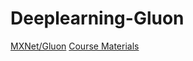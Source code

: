 # Deeplearning-Gluon
[MXNet/Gluon](https://www.youtube.com/watch?v=kGktiYF5upk&list=PLLbeS1kM6teJqdFzw1ICHfa4a1y0hg8Ax)
[Course Materials](http://zh.gluon.ai/)
